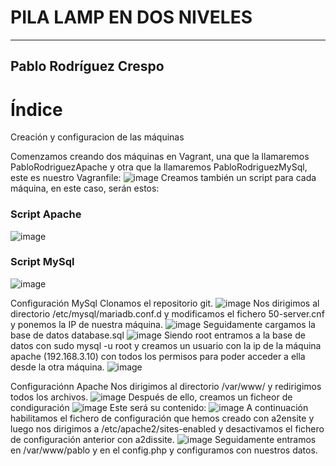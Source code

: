 # PILA LAMP EN DOS NIVELES 
---
## Pablo Rodríguez Crespo


# Índice
Creación y configuracion de las máquinas


Comenzamos creando dos máquinas en Vagrant, una que la llamaremos PabloRodriguezApache y otra que la llamaremos PabloRodriguezMySql, este es nuestro Vagranfile:
![image](https://github.com/user-attachments/assets/94efe147-a523-4e3d-b6a1-3150d11f0525)
Creamos también un script para cada máquina, en este caso, serán estos:
### Script Apache
![image](https://github.com/user-attachments/assets/ee598802-2e06-4a01-860e-092d6fa32a95)
### Script MySql
![image](https://github.com/user-attachments/assets/2e439fb2-ed55-462b-8fb2-76b0cf7a61da)

Configuración MySql
Clonamos el repositorio git.
![image](https://github.com/user-attachments/assets/fc12c751-25e0-4350-8a83-17b85bf7f2c3)
Nos dirigimos al directorio /etc/mysql/mariadb.conf.d y modificamos el fichero 50-server.cnf y ponemos la IP de nuestra máquina.
![image](https://github.com/user-attachments/assets/e6278ba5-fac7-4547-8f39-5e945ef7d1fb)
Seguidamente cargamos la base de datos database.sql
![image](https://github.com/user-attachments/assets/e3385b1d-3421-4a74-9439-4ff22e63e589)
Siendo root entramos a la base de datos con sudo mysql -u root y creamos un usuario con la ip de la máquina apache (192.168.3.10) con todos los permisos para poder acceder a ella desde la otra máquina.
![image](https://github.com/user-attachments/assets/ea96325f-635e-45eb-b362-0d0dd0b643a0)

Configuraciónn Apache
Nos dirigimos al directorio /var/www/ y redirigimos todos los archivos.
![image](https://github.com/user-attachments/assets/8c5cc0d5-f869-421c-9b52-6ce39b284ff7)
Después de ello, creamos un ficheor de condiguración 
![image](https://github.com/user-attachments/assets/7334e9d9-eced-4050-acdb-c82cf9fc7694)
Este será su contenido:
![image](https://github.com/user-attachments/assets/10957cc8-ff98-4dcd-8d3b-5edb66fad342)
A continuación habilitamos el fichero de configuración que hemos creado con a2ensite y luego nos dirigimos a /etc/apache2/sites-enabled y desactivamos el fichero de configuración anterior con a2dissite.
![image](https://github.com/user-attachments/assets/e0341624-aad1-44f0-b11a-764ca18a6b63)
Seguidamente entramos en /var/www/pablo y en el config.php y configuramos con nuestros datos.

